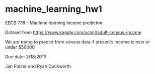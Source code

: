 # machine_learning_hw1

EECS 738 - Machine learning
Income predicton

Dataset from https://www.kaggle.com/uciml/adult-census-income

We are trying to predict from census data if preson's income is over or under $50000

Due date: 2/18/2019

Jan Polzer and Ryan Duckworth